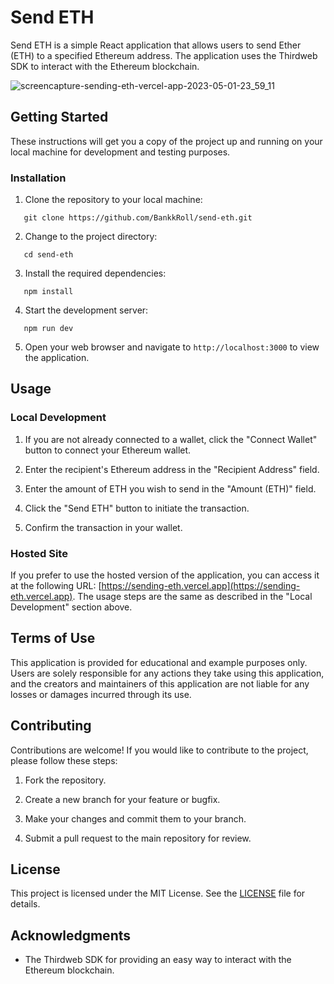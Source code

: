 # Send ETH

Send ETH is a simple React application that allows users to send Ether (ETH) to a specified Ethereum address. The application uses the Thirdweb SDK to interact with the Ethereum blockchain.

![screencapture-sending-eth-vercel-app-2023-05-01-23_59_11](https://user-images.githubusercontent.com/106103625/235576608-573db7a8-16ec-47a1-af5a-6c5d88cc5691.png)

## Getting Started

These instructions will get you a copy of the project up and running on your local machine for development and testing purposes.

### Installation

1. Clone the repository to your local machine:
```
   git clone https://github.com/BankkRoll/send-eth.git
```

2. Change to the project directory:
```
   cd send-eth
```

3. Install the required dependencies:
```
   npm install
```

4. Start the development server:
```
   npm run dev
```

5. Open your web browser and navigate to `http://localhost:3000` to view the application.

## Usage

### Local Development

1. If you are not already connected to a wallet, click the "Connect Wallet" button to connect your Ethereum wallet.

2. Enter the recipient's Ethereum address in the "Recipient Address" field.

3. Enter the amount of ETH you wish to send in the "Amount (ETH)" field.

4. Click the "Send ETH" button to initiate the transaction.

5. Confirm the transaction in your wallet.

### Hosted Site

If you prefer to use the hosted version of the application, you can access it at the following URL: [https://sending-eth.vercel.app](https://sending-eth.vercel.app). The usage steps are the same as described in the "Local Development" section above.

## **Terms of Use**

This application is provided for educational and example purposes only. Users are solely responsible for any actions they take using this application, and the creators and maintainers of this application are not liable for any losses or damages incurred through its use.

## Contributing

Contributions are welcome! If you would like to contribute to the project, please follow these steps:

1. Fork the repository.

2. Create a new branch for your feature or bugfix.

3. Make your changes and commit them to your branch.

4. Submit a pull request to the main repository for review.

## License

This project is licensed under the MIT License. See the [LICENSE](LICENSE) file for details.

## Acknowledgments

- The Thirdweb SDK for providing an easy way to interact with the Ethereum blockchain.
